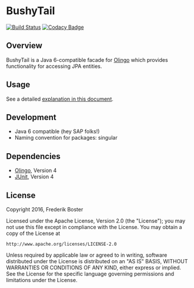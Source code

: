 # BushyTail

[![Build Status](https://travis-ci.org/Syquel/BushyTail.svg?branch=release%2Fv1.0)](https://travis-ci.org/Syquel/BushyTail)
[![Codacy Badge](https://api.codacy.com/project/badge/grade/388346a6fc6c4d4f943cef0fc7645929)](https://www.codacy.com/app/frederik-boster/BushyTail)

## Overview

BushyTail is a Java 6-compatible facade for [Olingo](https://olingo.apache.org/) which provides functionality for accessing JPA entities.

## Usage

See a detailed [explanation in this document](docs/USAGE.md).

## Development

- Java 6 compatible (hey SAP folks!)
- Naming convention for packages: singular

## Dependencies

- [Olingo](https://olingo.apache.org/doc/odata4/dependencies.html), Version 4
- [JUnit](http://junit.org/), Version 4

## License

Copyright 2016, Frederik Boster

Licensed under the Apache License, Version 2.0 (the "License");
you may not use this file except in compliance with the License.
You may obtain a copy of the License at

    http://www.apache.org/licenses/LICENSE-2.0

Unless required by applicable law or agreed to in writing, software
distributed under the License is distributed on an "AS IS" BASIS,
WITHOUT WARRANTIES OR CONDITIONS OF ANY KIND, either express or implied.
See the License for the specific language governing permissions and
limitations under the License.
